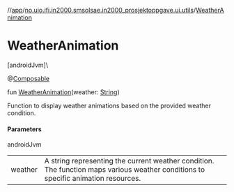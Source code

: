 //[app](../../index.md)/[no.uio.ifi.in2000.smsolsae.in2000_prosjektoppgave.ui.utils](index.md)/[WeatherAnimation](-weather-animation.md)

# WeatherAnimation

[androidJvm]\

@[Composable](https://developer.android.com/reference/kotlin/androidx/compose/runtime/Composable.html)

fun [WeatherAnimation](-weather-animation.md)(weather: [String](https://kotlinlang.org/api/latest/jvm/stdlib/kotlin/-string/index.html))

Function to display weather animations based on the provided weather condition.

#### Parameters

androidJvm

| | |
|---|---|
| weather | A string representing the current weather condition. The function maps various weather conditions to specific animation resources. |
